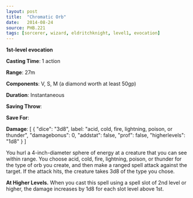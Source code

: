 ```yaml
---
layout: post
title:  "Chromatic Orb"
date:   2014-08-24
source: PHB.221
tags: [sorcerer, wizard, eldritchknight, level1, evocation]
---
```


**1st-level evocation**

**Casting Time**: 1 action

**Range**: 27m

**Components**: V, S, M (a diamond worth at least 50gp)

**Duration**: Instantaneous

**Saving Throw**:

**Save For**:

**Damage**: [ { "dice": "3d8", label: "acid, cold, fire, lightning, poison, or thunder", "damagebonus": 0, "addstat": false, "prof": false, "higherlevels": "1d8" } ]

You hurl a 4-inch-diameter sphere of energy at a creature that you can see within range. You choose acid, cold, fire, lightning, poison, or thunder for the type of orb you create, and then make a ranged spell attack against the target. If the attack hits, the creature takes 3d8 of the type you chose.

**At Higher Levels.** When you cast this spell using a spell slot of 2nd level or higher, the damage increases by 1d8 for each slot level above 1st.